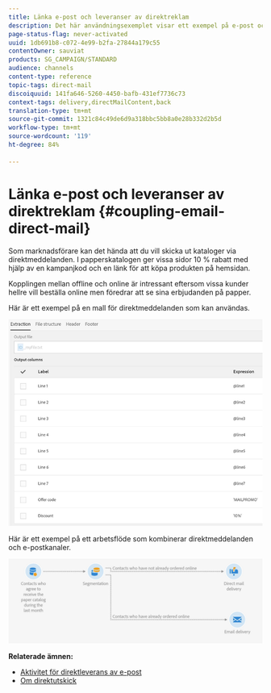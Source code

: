 ```yaml
---
title: Länka e-post och leveranser av direktreklam
description: Det här användningsexemplet visar ett exempel på e-post och direktreklam som skickas från ett arbetsflöde.
page-status-flag: never-activated
uuid: 1db691b8-c072-4e99-b2fa-27844a179c55
contentOwner: sauviat
products: SG_CAMPAIGN/STANDARD
audience: channels
content-type: reference
topic-tags: direct-mail
discoiquuid: 141fa646-5260-4450-bafb-431ef7736c73
context-tags: delivery,directMailContent,back
translation-type: tm+mt
source-git-commit: 1321c84c49de6d9a318bbc5bb8a0e28b332d2b5d
workflow-type: tm+mt
source-wordcount: '119'
ht-degree: 84%

---
```



# Länka e-post och leveranser av direktreklam {#coupling-email-direct-mail}

Som marknadsförare kan det hända att du vill skicka ut kataloger via direktmeddelanden. I papperskatalogen ger vissa sidor 10 % rabatt med hjälp av en kampanjkod och en länk för att köpa produkten på hemsidan.

Kopplingen mellan offline och online är intressant eftersom vissa kunder hellre vill beställa online men föredrar att se sina erbjudanden på papper.

Här är ett exempel på en mall för direktmeddelanden som kan användas.

![](assets/direct_mail_9.png)

Här är ett exempel på ett arbetsflöde som kombinerar direktmeddelanden och e-postkanaler.

![](assets/direct_mail_10.png)

**Relaterade ämnen:**

* [Aktivitet för direktleverans av e-post](../../automating/using/direct-mail-delivery.md)
* [Om direktutskick](../../channels/using/about-direct-mail.md)

